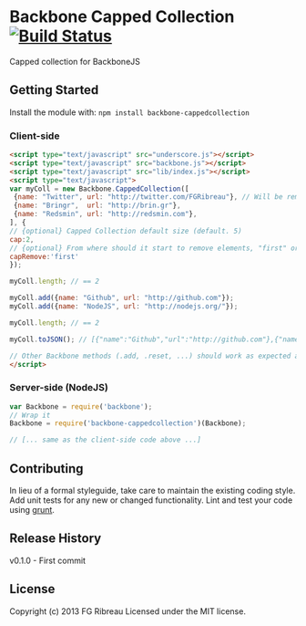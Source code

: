 # Backbone Capped Collection [![Build Status](https://travis-ci.org/FGRibreau/backbone-cappedcollection.png)](https://travis-ci.org/FGRibreau/backbone-cappedcollection)

Capped collection for BackboneJS

## Getting Started
Install the module with: `npm install backbone-cappedcollection`


### Client-side
```html
<script type="text/javascript" src="underscore.js"></script>
<script type="text/javascript" src="backbone.js"></script>
<script type="text/javascript" src="lib/index.js"></script>
<script type="text/javascript">
var myColl = new Backbone.CappedCollection([
 {name: "Twitter", url: "http://twitter.com/FGRibreau"}, // Will be removed
 {name: "Bringr",  url: "http://brin.gr"},
 {name: "Redsmin", url: "http://redsmin.com"},
], {
// {optional} Capped Collection default size (default. 5)
cap:2,
// {optional} From where should it start to remove elements, "first" or "last" (default. first)
capRemove:'first'
});

myColl.length; // == 2

myColl.add({name: "Github", url: "http://github.com"});
myColl.add({name: "NodeJS", url: "http://nodejs.org/"});

myColl.length; // == 2

myColl.toJSON(); // [{"name":"Github","url":"http://github.com"},{"name":"NodeJS","url":"http://nodejs.org/"}]

// Other Backbone methods (.add, .reset, ...) should work as expected as well.
</script>
```

### Server-side (NodeJS)
```javascript
var Backbone = require('backbone');
// Wrap it
Backbone = require('backbone-cappedcollection')(Backbone);

// [... same as the client-side code above ...]

```

## Contributing
In lieu of a formal styleguide, take care to maintain the existing coding style. Add unit tests for any new or changed functionality. Lint and test your code using [grunt](https://github.com/cowboy/grunt).

## Release History
v0.1.0 - First commit

## License
Copyright (c) 2013 FG Ribreau
Licensed under the MIT license.
